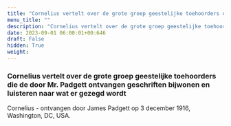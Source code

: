 ```yaml
---
title: "Cornelius vertelt over de grote groep geestelijke toehoorders die de door Mr. Padgett ontvangen geschriften bijwonen en luisteren naar wat er gezegd wordt"
menu_title: ""
description: "Cornelius vertelt over de grote groep geestelijke toehoorders die de door Mr. Padgett ontvangen geschriften bijwonen en luisteren naar wat er gezegd wordt"
date: 2023-09-01 06:00:01+00:646
draft: False
hidden: True
weight:
---
```

### Cornelius vertelt over de grote groep geestelijke toehoorders die de door Mr. Padgett ontvangen geschriften bijwonen en luisteren naar wat er gezegd wordt

Cornelius - ontvangen door James Padgett op 3 december 1916, Washington, DC, USA.
